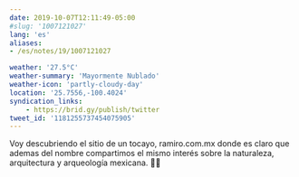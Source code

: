 ```yaml
---
date: 2019-10-07T12:11:49-05:00
#slug: '1007121027'
lang: 'es'
aliases:
- /es/notes/19/1007121027

weather: '27.5°C'
weather-summary: 'Mayormente Nublado'
weather-icon: 'partly-cloudy-day'
location: '25.7556,-100.4024'
syndication_links:
    - https://brid.gy/publish/twitter
tweet_id: '1181255737454075905'
---
```

Voy descubriendo el sitio de un tocayo, ramiro.com.mx donde es claro que ademas del nombre compartimos el mismo interés sobre la naturaleza, arquitectura y arqueología mexicana. 👏🏼
